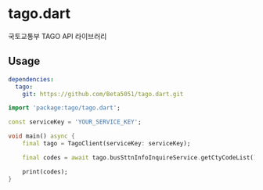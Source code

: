 # tago.dart
국토교통부 TAGO API 라이브러리

## Usage
```yaml
dependencies:
  tago:
    git: https://github.com/Beta5051/tago.dart.git
```

```dart
import 'package:tago/tago.dart';

const serviceKey = 'YOUR_SERVICE_KEY';

void main() async {
    final tago = TagoClient(serviceKey: serviceKey);

    final codes = await tago.busSttnInfoInquireService.getCtyCodeList();

    print(codes);
}
```